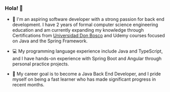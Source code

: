 ### Hola! 👋

- 👋 I'm an aspiring software developer with a strong passion for back end development. I have 2 years of formal computer science engineering education and am currently expanding my knowledge through Certifications from [Universidad Don Bosco](https://www.udb.edu.sv/udb/pagina/listado_carreras) and Udemy courses focused on Java and the Spring Framework.

- 💻 My programming language experience include Java and TypeScript, and I have hands-on experience with Spring Boot and Angular through personal practice projects.

- 🎯 My career goal is to become a Java Back End Developer, and I pride myself on being a fast learner who has made significant progress in recent months.

